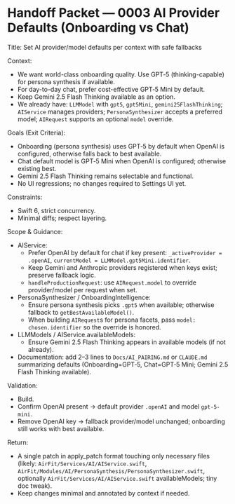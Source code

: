 # Handoff Packet — 0003 AI Provider Defaults (Onboarding vs Chat)

Title: Set AI provider/model defaults per context with safe fallbacks

Context:
- We want world-class onboarding quality. Use GPT‑5 (thinking-capable) for persona synthesis if available.
- For day-to-day chat, prefer cost-effective GPT‑5 Mini by default.
- Keep Gemini 2.5 Flash Thinking available as an option.
- We already have: `LLMModel` with `gpt5`, `gpt5Mini`, `gemini25FlashThinking`; `AIService` manages providers; `PersonaSynthesizer` accepts a preferred model; `AIRequest` supports an optional `model` override.

Goals (Exit Criteria):
- Onboarding (persona synthesis) uses GPT‑5 by default when OpenAI is configured, otherwise falls back to best available.
- Chat default model is GPT‑5 Mini when OpenAI is configured; otherwise existing best.
- Gemini 2.5 Flash Thinking remains selectable and functional.
- No UI regressions; no changes required to Settings UI yet.

Constraints:
- Swift 6, strict concurrency.
- Minimal diffs; respect layering.

Scope & Guidance:
- AIService:
  - Prefer OpenAI by default for chat if key present: `_activeProvider = .openAI`, `currentModel = LLMModel.gpt5Mini.identifier`.
  - Keep Gemini and Anthropic providers registered when keys exist; preserve fallback logic.
  - `handleProductionRequest`: use `AIRequest.model` to override provider/model per request when set.
- PersonaSynthesizer / OnboardingIntelligence:
  - Ensure persona synthesis picks `.gpt5` when available; otherwise fallback to `getBestAvailableModel()`.
  - When building `AIRequest`s for persona facets, pass `model: chosen.identifier` so the override is honored.
- LLMModels / AIService.availableModels:
  - Ensure Gemini 2.5 Flash Thinking appears in available models (if not already).
- Documentation: add 2–3 lines to `Docs/AI_PAIRING.md` or `CLAUDE.md` summarizing defaults (Onboarding=GPT‑5, Chat=GPT‑5 Mini; Gemini 2.5 Flash Thinking available).

Validation:
- Build.
- Confirm OpenAI present → default provider `.openAI` and model `gpt-5-mini`.
- Remove OpenAI key → fallback provider/model unchanged; onboarding still works with best available.

Return:
- A single patch in apply_patch format touching only necessary files (likely: `AirFit/Services/AI/AIService.swift`, `AirFit/Modules/AI/PersonaSynthesis/PersonaSynthesizer.swift`, optionally `AirFit/Services/AI/AIService.swift` availableModels; tiny doc tweak).
- Keep changes minimal and annotated by context if needed.
